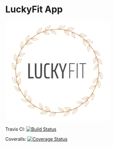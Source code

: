 # LuckyFit App

![Logo](misc/logo.png?raw=true "App Logo")

Travis CI:
[![Build Status](https://travis-ci.org/flatdeh/FinalStepProject.svg?branch=master)](https://travis-ci.org/flatdeh/FinalStepProject)

Coveralls:
[![Coverage Status](https://coveralls.io/repos/github/flatdeh/FinalStepProject/badge.svg)](https://coveralls.io/github/flatdeh/FinalStepProject)